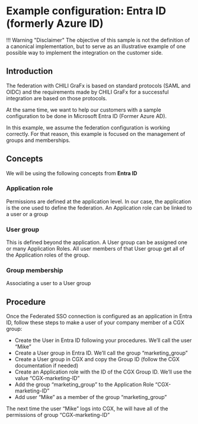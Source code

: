 # Example configuration: Entra ID (formerly Azure ID)

!!! Warning "Disclaimer"
	The objective of this sample is not the definition of a canonical implementation, but to serve as an illustrative example of one possible way to implement the integration on the customer side.

## Introduction

The federation with CHILI GraFx is based on standard protocols (SAML and OIDC) and the requirements made by CHILI GraFx for a successful integration are based on those protocols.

At the same time, we want to help our customers with a sample configuration to be done in Microsoft Entra ID (Former Azure AD).

In this example, we assume the federation configuration is working correctly. For that reason, this example is focused on the management of groups and memberships.

## Concepts

We will be using the following concepts from **Entra ID**

### Application role

Permissions are defined at the application level. In our case, the application is the one used to define the federation. An Application role can be linked to a user or a group

### User group

This is defined beyond the application. A User group can be assigned one or many Application Roles. All user members of that User group get all of the Application roles of the group.

### Group membership

Associating a user to a User group

## Procedure

Once the Federated SSO connection is configured as an application in Entra ID, follow these steps to make a user of your company member of a CGX group:

- Create the User in Entra ID following your procedures. We’ll call the user “Mike”
- Create a User group in Entra ID. We’ll call the group “marketing_group”
- Create a User group in CGX and copy the Group ID (follow the CGX documentation if needed)
- Create an Application role with the ID of the CGX Group ID. We’ll use the value “CGX-marketing-ID”
- Add the group “marketing_group” to the Application Role “CGX-marketing-ID”
- Add user “Mike” as a member of the group “marketing_group”

The next time the user “Mike” logs into CGX, he will have all of the permissions of group “CGX-marketing-ID”